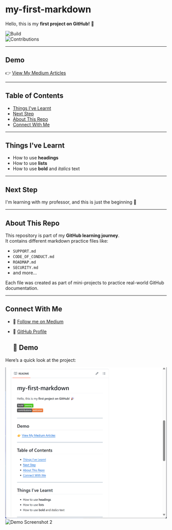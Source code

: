 # my-first-markdown  

Hello, this is my **first project on GitHub!** 🎉  

![Build](https://img.shields.io/badge/build-passing-brightgreen)  
![Contributions](https://img.shields.io/badge/contributions-welcome-orange)  

---

## Demo  
👉 [View My Medium Articles](https://medium.com/@Fairchild0012)  

---

## Table of Contents  
- [Things I've Learnt](#things-ive-learnt)  
- [Next Step](#next-step)  
- [About This Repo](#about-this-repo)  
- [Connect With Me](#connect-with-me)  

---

## Things I've Learnt  
- How to use **headings**  
- How to use **lists**  
- How to use **bold** and *italics* text  

---

## Next Step  
I'm learning with my professor, and this is just the beginning 🚀  

---

## About This Repo  
This repository is part of my **GitHub learning journey**.  
It contains different markdown practice files like:  
- `SUPPORT.md`  
- `CODE_OF_CONDUCT.md`  
- `ROADMAP.md`  
- `SECURITY.md`  
- and more...  

Each file was created as part of mini-projects to practice real-world GitHub documentation.  

---

## Connect With Me  
- 📝 [Follow me on Medium](https://medium.com/@Fairchild0012)  
- 🐙 [GitHub Profile](https://github.com/Fairchild0012)


  ## 📸 Demo

Here’s a quick look at the project:

![Demo Screenshot 1](https://raw.githubusercontent.com/Fairchild0012/my-first-markdown/main/Screenshot%20for%20README.png
)  
![Demo Screenshot 2](https://via.placeholder.com/600x400.png?text=Demo+Image+2)

